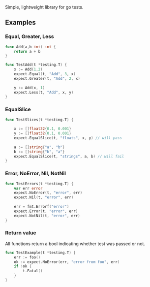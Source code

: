 Simple, lightweight library for go tests.

## Examples

### Equal, Greater, Less

```go
func Add(a,b int) int {
	return a + b
}

func TestAdd(t *testing.T) {
	x := Add(1,2)
	expect.Equal(t, "Add", 3, x)
	expect.Greater(t, "Add", 2, x)
	
	y := Add(x, 1)
	expect.Less(t, "Add", x, y)
}
```

### EqualSlice

```go
func TestSlices(t *testing.T) {
	
	x := []float32{0.1, 0.001}
	y := []float32{0.1, 0.001}
	expect.EqualSlice(t, "floats", x, y) // will pass
	
	a := []string{"a", "b"}
	b := []string{"b", "a"}
	expect.EqualSlice(t, "strings", a, b) // will fail
}
```

### Error, NoError, Nil, NotNil
```go
func TestErrors(t *testing.T) {
	var err error
	expect.NoError(t, "error", err)
	expect.Nil(t, "error", err)
	
	err = fmt.Errorf("error")
	expect.Error(t, "error", err)
	expect.NotNil(t, "error", err)
}
```

### Return value
All functions return a bool indicating whether test was passed or not.
```go
func TestExample(t *testing.T) {
	err := foo()
	ok := expect.NoError(err, "error from foo", err)
	if !ok {
		t.Fatal()
	}
}
```